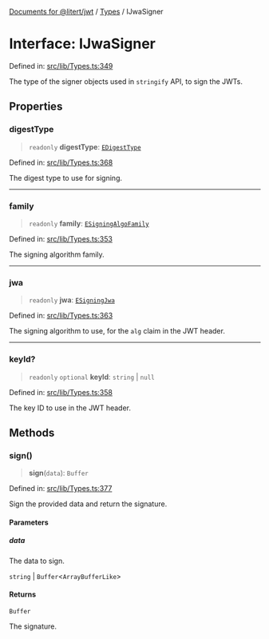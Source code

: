 [Documents for @litert/jwt](../../index.md) / [Types](../index.md) / IJwaSigner

# Interface: IJwaSigner

Defined in: [src/lib/Types.ts:349](https://github.com/litert/jwt.js/blob/master/src/lib/Types.ts#L349)

The type of the signer objects used in `stringify` API, to sign the JWTs.

## Properties

### digestType

> `readonly` **digestType**: [`EDigestType`](../../Constants/enumerations/EDigestType.md)

Defined in: [src/lib/Types.ts:368](https://github.com/litert/jwt.js/blob/master/src/lib/Types.ts#L368)

The digest type to use for signing.

***

### family

> `readonly` **family**: [`ESigningAlgoFamily`](../../Constants/enumerations/ESigningAlgoFamily.md)

Defined in: [src/lib/Types.ts:353](https://github.com/litert/jwt.js/blob/master/src/lib/Types.ts#L353)

The signing algorithm family.

***

### jwa

> `readonly` **jwa**: [`ESigningJwa`](../../Constants/enumerations/ESigningJwa.md)

Defined in: [src/lib/Types.ts:363](https://github.com/litert/jwt.js/blob/master/src/lib/Types.ts#L363)

The signing algorithm to use, for the `alg` claim in the JWT header.

***

### keyId?

> `readonly` `optional` **keyId**: `string` \| `null`

Defined in: [src/lib/Types.ts:358](https://github.com/litert/jwt.js/blob/master/src/lib/Types.ts#L358)

The key ID to use in the JWT header.

## Methods

### sign()

> **sign**(`data`): `Buffer`

Defined in: [src/lib/Types.ts:377](https://github.com/litert/jwt.js/blob/master/src/lib/Types.ts#L377)

Sign the provided data and return the signature.

#### Parameters

##### data

The data to sign.

`string` | `Buffer`\<`ArrayBufferLike`\>

#### Returns

`Buffer`

The signature.
